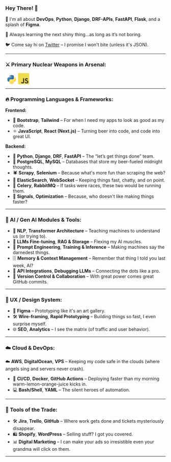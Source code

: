 ### Hey There! 👋

🔭 I'm all about **DevOps**, **Python**, **Django**, **DRF-APIs**, **FastAPI**, **Flask**, and a splash of **Figma**.

🌱 Always learning the next shiny thing...as long as it’s not boring.

🐦 Come say hi on [Twitter](https://twitter.com/sachinhep) – I promise I won't bite (unless it's JSON).


---

### ⚔️ Primary Nuclear Weapons in Arsenal:

<img align="left" alt="Python" width="40px" src="https://raw.githubusercontent.com/github/explore/80688e429a7d4ef2fca1e82350fe8e3517d3494d/topics/python/python.png" />
<img align="left" alt="JavaScript" width="35px" src="https://raw.githubusercontent.com/github/explore/80688e429a7d4ef2fca1e82350fe8e3517d3494d/topics/javascript/javascript.png" />

<br />
<br />

---

### 🔥 Programming Languages & Frameworks:

**Frontend:**

- 🎨 **Bootstrap**, **Tailwind** – For when I need my apps to look as good as my code.  
- ⚛️ **JavaScript**, **React (Next.js)** – Turning beer into code, and code into great UI.

**Backend:**

- 🐍 **Python**, **Django**, **DRF**, **FastAPI** – The “let’s get things done” team. 
- 🐘 **PostgreSQL**, **MySQL** – Databases that store my beer-fueled midnight thoughts.
- 🕷️ **Scrapy**, **Selenium** – Because what's more fun than scraping the web?
- 🦄 **ElasticSearch**, **WebSocket** – Keeping things fast, chatty, and on point.
- 🐇 **Celery**, **RabbitMQ** – If tasks were races, these two would be running them.
- 🚨 **Signals**, **Optimization** – Because, who doesn't like making things faster?

---

### 🤖 AI / Gen AI Modules & Tools:

- 🧠 **NLP**, **Transformer Architecture** – Teaching machines to understand us (or trying to).  
- 💪 **LLMs Fine-tuning**, **RAG & Storage** – Flexing my AI muscles.  
- 📜 **Prompt Engineering**, **Training & Inference** – Making machines say the darnedest things.  
- 🗄️ **Memory & Context Management** – Remember that thing I told you last week, AI?  
- 🔌 **API Integrations**, **Debugging LLMs** – Connecting the dots like a pro.  
- 💾 **Version Control & Collaboration** – With great power comes great GitHub commits.

---

### 🎨 UX / Design System:

- 🎨 **Figma** – Prototyping like it's an art gallery.
- 🛠️ **Wire-framing**, **Rapid Prototyping** – Building things so fast, I even surprise myself.
- 🌐 **SEO**, **Analytics** – I see the matrix (of traffic and user behavior). 

---

### ☁️ Cloud & DevOps:


☁️  **AWS**, **DigitalOcean**, **VPS** – Keeping my code safe in the clouds (where angels sing and servers never crash).
- 🚀 **CI/CD**, **Docker**, **GitHub Actions** – Deploying faster than my morning warm-lemon-orange-juice kicks in.
- 💻 **Bash/Shell**, **YAML** – The silent heroes of automation.

---

### 💼 Tools of the Trade:

- 🛠️ **Jira**, **Trello**, **GitHub** – Where work gets done and tickets mysteriously disappear.
- 🛍️ **Shopify**, **WordPress** – Selling stuff? I got you covered.
- 📊 **Digital Marketing** – I can make your ads so irresistible even your grandma will click on them.

---

